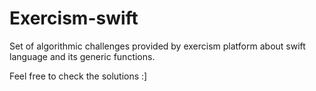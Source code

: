 # Exercism-swift
Set of algorithmic challenges provided by exercism platform about swift language and its generic functions.

Feel free to check the solutions :]
